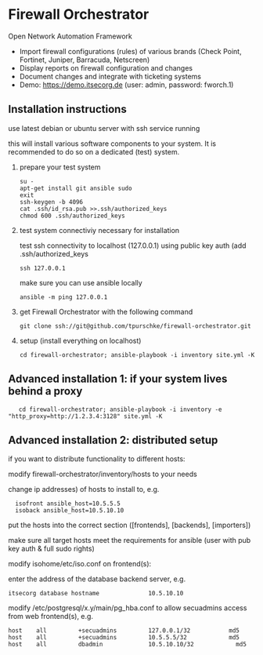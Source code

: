 # Firewall Orchestrator

Open Network Automation Framework 
- Import firewall configurations (rules) of various brands (Check Point, Fortinet, Juniper, Barracuda, Netscreen)
- Display reports on firewall configuration and changes
- Document changes and integrate with ticketing systems
- Demo: https://demo.itsecorg.de (user: admin, password: fworch.1)

## Installation instructions
use latest debian or ubuntu server with ssh service running

this will install various software components to your system. It is recommended to do so on a dedicated (test) system.

1) prepare your test system

       su -
       apt-get install git ansible sudo
       exit
       ssh-keygen -b 4096
       cat .ssh/id_rsa.pub >>.ssh/authorized_keys
       chmod 600 .ssh/authorized_keys

2) test system connectiviy necessary for installation

   test ssh connectivity to localhost (127.0.0.1) using public key auth (add .ssh/authorized_keys
   
       ssh 127.0.0.1
   make sure you can use ansible locally
   
       ansible -m ping 127.0.0.1

2) get Firewall Orchestrator with the following command

       git clone ssh://git@github.com/tpurschke/firewall-orchestrator.git

3) setup (install everything on localhost)

       cd firewall-orchestrator; ansible-playbook -i inventory site.yml -K
  

## Advanced installation 1: if your system lives behind a proxy

       cd firewall-orchestrator; ansible-playbook -i inventory -e "http_proxy=http://1.2.3.4:3128" site.yml -K
       
## Advanced installation 2: distributed setup

if you want to distribute functionality to different hosts:

   modify firewall-orchestrator/inventory/hosts to your needs 

   change ip addresses) of hosts to install to, e.g. 

      isofront ansible_host=10.5.5.5
      isoback ansible_host=10.5.10.10
	
   put the hosts into the correct section ([frontends], [backends], [importers])
	   
   make sure all target hosts meet the requirements for ansible (user with pub key auth & full sudo rights)
	
   modify isohome/etc/iso.conf on frontend(s):
	
   enter the address of the database backend server, e.g.
		
	itsecorg database hostname              10.5.10.10
	
   modify /etc/postgresql/x.y/main/pg_hba.conf to allow secuadmins access from web frontend(s), e.g.
	
	host    all         +secuadmins         127.0.0.1/32           md5
	host    all         +secuadmins         10.5.5.5/32            md5
	host    all         dbadmin             10.5.10.10/32            md5
